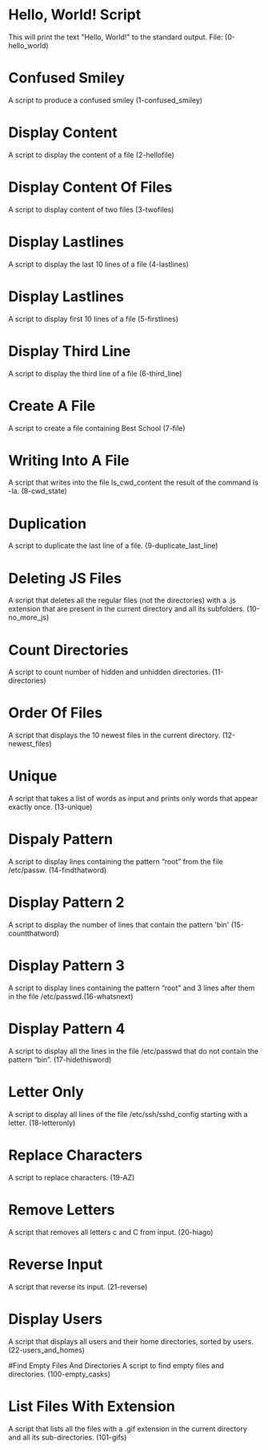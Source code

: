 # Hello, World! Script
This will print the text "Hello, World!" to the standard output. File: (0-hello_world)

# Confused Smiley
A script to produce a confused smiley (1-confused_smiley)

# Display Content
A script to display the content of a file (2-hellofile)

# Display Content Of Files
A script to display content of two files (3-twofiles)

# Display Lastlines
A script to display the last 10 lines of a file (4-lastlines)

# Display Lastlines
A script to display first 10 lines of a file (5-firstlines)

# Display Third Line
A script to display the third line of a file (6-third_line)

# Create A File
A script to create a file containing Best School (7-file)

# Writing Into A File
A script that writes into the file ls_cwd_content the result of the command ls -la. (8-cwd_state)

# Duplication
A script to duplicate the last line of a file. (9-duplicate_last_line)

# Deleting JS Files
A script that deletes all the regular files (not the directories) with a .js extension that are present in the current directory and all its subfolders. (10-no_more_js)

# Count Directories
A script to count number of hidden and unhidden directories. (11-directories)

# Order Of Files
A script that displays the 10 newest files in the current directory. (12-newest_files)

# Unique
A script that takes a list of words as input and prints only words that appear exactly once. (13-unique)

# Dispaly Pattern
A script to display lines containing the pattern “root” from the file /etc/passw. (14-findthatword)

# Display Pattern 2
A script to display the number of lines that contain the pattern 'bin' (15-countthatword)

# Display Pattern 3
A script to display lines containing the pattern “root” and 3 lines after them in the file /etc/passwd.(16-whatsnext)

# Display Pattern 4
A script to display all the lines in the file /etc/passwd that do not contain the pattern “bin”. (17-hidethisword)

# Letter Only
A script to display all lines of the file /etc/ssh/sshd_config starting with a letter. (18-letteronly)

# Replace Characters
A script to replace characters. (19-AZ)

# Remove Letters
A script that removes all letters c and C from input. (20-hiago)

# Reverse Input
A script that reverse its input. (21-reverse)

# Display Users
A script that displays all users and their home directories, sorted by users. (22-users_and_homes)

#Find Empty Files And Directories
A script to find empty files and directories. (100-empty_casks)

# List Files With Extension
A script that lists all the files with a .gif extension in the current directory and all its sub-directories. (101-gifs)
